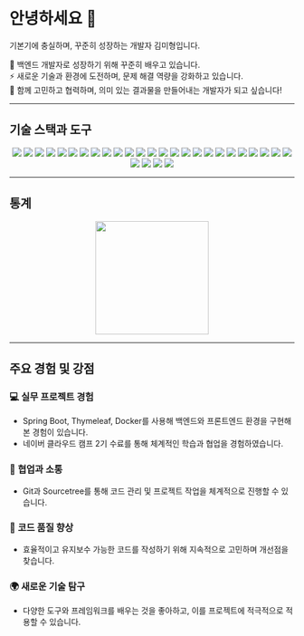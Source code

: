 # 안녕하세요 👋  
기본기에 충실하며, 꾸준히 성장하는 개발자 김미형입니다.

🌱 백엔드 개발자로 성장하기 위해 꾸준히 배우고 있습니다.  
⚡ 새로운 기술과 환경에 도전하며, 문제 해결 역량을 강화하고 있습니다.  
🤝 함께 고민하고 협력하며, 의미 있는 결과물을 만들어내는 개발자가 되고 싶습니다!

---

## 기술 스택과 도구
<div align="center">
  <img src="https://img.shields.io/badge/Java-007396?style=round-square&logo=java&logoColor=white"/> 
  <img src="https://img.shields.io/badge/Spring Boot-6DB33F?style=round-square&logo=Spring Boot&logoColor=white"/>
  <img src="https://img.shields.io/badge/Spring Framework-6DB33F?style=round-square&logo=spring&logoColor=white"/>
  <img src="https://img.shields.io/badge/Thymeleaf-005F0F?style=round-square&logo=thymeleaf&logoColor=white"/>
  <img src="https://img.shields.io/badge/JavaScript-F7DF1E?style=round-square&logo=javascript&logoColor=black"/>
  <img src="https://img.shields.io/badge/jQuery-0769AD?style=round-square&logo=jquery&logoColor=white"/>
    <img src="https://img.shields.io/badge/JSTL-005F0F?style=round-square&logoColor=white"/>
  <img src="https://img.shields.io/badge/Bootstrap-7952B3?style=round-square&logo=bootstrap&logoColor=white"/>
  <img src="https://img.shields.io/badge/MySQL-4479A1?style=round-square&logo=MySQL&logoColor=white"/> 
  <img src="https://img.shields.io/badge/MariaDB-003545?style=round-square&logo=mariadb&logoColor=white"/>
  <img src="https://img.shields.io/badge/AWS S3-232F3E?style=round-square&logo=amazon-aws&logoColor=white"/>
  <img src="https://img.shields.io/badge/Naver Cloud-03C75A?style=round-square&logo=naver&logoColor=white"/>
  <img src="https://img.shields.io/badge/Docker-2496ED?style=round-square&logo=docker&logoColor=white"/>
  <img src="https://img.shields.io/badge/Git-F05032?style=round-square&logo=git&logoColor=white"/>
  <img src="https://img.shields.io/badge/Sourcetree-0052CC?style=round-square&logo=sourcetree&logoColor=white"/>
  <img src="https://img.shields.io/badge/IntelliJ IDEA-000000?style=round-square&logo=intellijidea&logoColor=white"/>
  <img src="https://img.shields.io/badge/Eclipse IDE-2C2255?style=round-square&logo=eclipseide&logoColor=white"/>
  <img src="https://img.shields.io/badge/JUnit-25A162?style=round-square&logo=junit5&logoColor=white"/>
  <img src="https://img.shields.io/badge/Postman-FF6C37?style=round-square&logo=postman&logoColor=white"/>
  <img src="https://img.shields.io/badge/SLF4J-007396?style=round-square&logoColor=white"/>
  <img src="https://img.shields.io/badge/Logback-DC382D?style=round-square&logoColor=white"/>
  <img src="https://img.shields.io/badge/CoolSMS-4A90E2?style=round-square&logoColor=white"/>
  <img src="https://img.shields.io/badge/Kakao API-FFCD00?style=round-square&logo=kakao&logoColor=black"/>
  <img src="https://img.shields.io/badge/Naver SMTP-03C75A?style=round-square&logo=naver&logoColor=white"/>
  <img src="https://img.shields.io/badge/HTML5-E34F26?style=round-square&logo=html5&logoColor=white"/>
  <img src="https://img.shields.io/badge/CSS3-1572B6?style=round-square&logo=css3&logoColor=white"/>
  <img src="https://img.shields.io/badge/Lombok-CA4245?style=round-square&logo=java&logoColor=white"/>
  <img src="https://img.shields.io/badge/Gradle-02303A?style=round-square&logo=gradle&logoColor=white"/>
  <img src="https://img.shields.io/badge/Maven-C71A36?style=round-square&logo=apache-maven&logoColor=white"/>
</div>


---

## 통계
<div align="center">
  <img height=200 src="https://github-readme-stats.vercel.app/api/top-langs/?username=algudgod&hide=c%23,powershell,Mathematica,Ruby,Objective-C,Objective-C%2b%2b,Cuda&title_color=000000&text_color=333333&icon_color=000000&bg_color=FFFFFF&langs_count=8&layout=compact&border_color=CCCCCC&hide_border=false&size_weight=0.5&count_weight=0.5"/>
</div>

---

## 주요 경험 및 강점
### 💻 **실무 프로젝트 경험**
- Spring Boot, Thymeleaf, Docker를 사용해 백엔드와 프론트엔드 환경을 구현해본 경험이 있습니다.
- 네이버 클라우드 캠프 2기 수료를 통해 체계적인 학습과 협업을 경험하였습니다.

### 🤝 **협업과 소통**
- Git과 Sourcetree를 통해 코드 관리 및 프로젝트 작업을 체계적으로 진행할 수 있습니다.

### 🎯 **코드 품질 향상**
- 효율적이고 유지보수 가능한 코드를 작성하기 위해 지속적으로 고민하며 개선점을 찾습니다.

### 🌍 **새로운 기술 탐구**
- 다양한 도구와 프레임워크를 배우는 것을 좋아하고, 이를 프로젝트에 적극적으로 적용할 수 있습니다.

